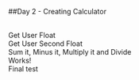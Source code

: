 ##Day 2 - Creating Calculator

<br>Get User Float
<br>Get User Second Float
<br>Sum it, Minus it, Multiply it and Divide
<br>Works!
<br>Final test